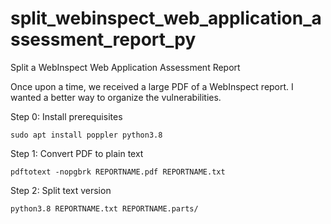 # split_webinspect_web_application_assessment_report_py
Split a WebInspect Web Application Assessment Report

Once upon a time, we received a large PDF of a WebInspect report. I wanted a better way to organize the vulnerabilities.

Step 0: Install prerequisites

```shell
sudo apt install poppler python3.8
```

Step 1: Convert PDF to plain text

```shell
pdftotext -nopgbrk REPORTNAME.pdf REPORTNAME.txt
```

Step 2: Split text version

```shell
python3.8 REPORTNAME.txt REPORTNAME.parts/
```
